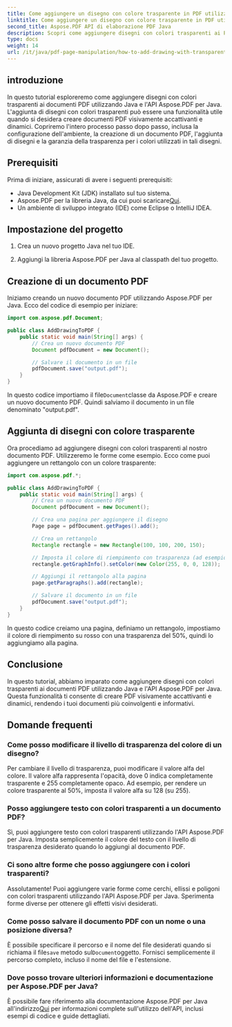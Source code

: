 ```yaml
---
title: Come aggiungere un disegno con colore trasparente in PDF utilizzando Java
linktitle: Come aggiungere un disegno con colore trasparente in PDF utilizzando Java
second_title: Aspose.PDF API di elaborazione PDF Java
description: Scopri come aggiungere disegni con colori trasparenti ai PDF utilizzando Java e Aspose.PDF per Java. Crea PDF dinamici e visivamente accattivanti con guida passo passo ed esempi di codice.
type: docs
weight: 14
url: /it/java/pdf-page-manipulation/how-to-add-drawing-with-transparent-color-in-pdf-using-java/
---
```


## introduzione

In questo tutorial esploreremo come aggiungere disegni con colori trasparenti ai documenti PDF utilizzando Java e l'API Aspose.PDF per Java. L'aggiunta di disegni con colori trasparenti può essere una funzionalità utile quando si desidera creare documenti PDF visivamente accattivanti e dinamici. Copriremo l'intero processo passo dopo passo, inclusa la configurazione dell'ambiente, la creazione di un documento PDF, l'aggiunta di disegni e la garanzia della trasparenza per i colori utilizzati in tali disegni.

## Prerequisiti

Prima di iniziare, assicurati di avere i seguenti prerequisiti:

- Java Development Kit (JDK) installato sul tuo sistema.
-  Aspose.PDF per la libreria Java, da cui puoi scaricare[Qui](https://releases.aspose.com/pdf/java/).
- Un ambiente di sviluppo integrato (IDE) come Eclipse o IntelliJ IDEA.

## Impostazione del progetto

1. Crea un nuovo progetto Java nel tuo IDE.

2. Aggiungi la libreria Aspose.PDF per Java al classpath del tuo progetto.

## Creazione di un documento PDF

Iniziamo creando un nuovo documento PDF utilizzando Aspose.PDF per Java. Ecco del codice di esempio per iniziare:

```java
import com.aspose.pdf.Document;

public class AddDrawingToPDF {
    public static void main(String[] args) {
        // Crea un nuovo documento PDF
        Document pdfDocument = new Document();

        // Salvare il documento in un file
        pdfDocument.save("output.pdf");
    }
}
```

 In questo codice importiamo il file`Document`classe da Aspose.PDF e creare un nuovo documento PDF. Quindi salviamo il documento in un file denominato "output.pdf".

## Aggiunta di disegni con colore trasparente

Ora procediamo ad aggiungere disegni con colori trasparenti al nostro documento PDF. Utilizzeremo le forme come esempio. Ecco come puoi aggiungere un rettangolo con un colore trasparente:

```java
import com.aspose.pdf.*;

public class AddDrawingToPDF {
    public static void main(String[] args) {
        // Crea un nuovo documento PDF
        Document pdfDocument = new Document();

        // Crea una pagina per aggiungere il disegno
        Page page = pdfDocument.getPages().add();

        // Crea un rettangolo
        Rectangle rectangle = new Rectangle(100, 100, 200, 150);

        // Imposta il colore di riempimento con trasparenza (ad esempio, 50% rosso trasparente)
        rectangle.getGraphInfo().setColor(new Color(255, 0, 0, 128));

        // Aggiungi il rettangolo alla pagina
        page.getParagraphs().add(rectangle);

        // Salvare il documento in un file
        pdfDocument.save("output.pdf");
    }
}
```

In questo codice creiamo una pagina, definiamo un rettangolo, impostiamo il colore di riempimento su rosso con una trasparenza del 50%, quindi lo aggiungiamo alla pagina.

## Conclusione

In questo tutorial, abbiamo imparato come aggiungere disegni con colori trasparenti ai documenti PDF utilizzando Java e l'API Aspose.PDF per Java. Questa funzionalità ti consente di creare PDF visivamente accattivanti e dinamici, rendendo i tuoi documenti più coinvolgenti e informativi.

## Domande frequenti

### Come posso modificare il livello di trasparenza del colore di un disegno?

Per cambiare il livello di trasparenza, puoi modificare il valore alfa del colore. Il valore alfa rappresenta l'opacità, dove 0 indica completamente trasparente e 255 completamente opaco. Ad esempio, per rendere un colore trasparente al 50%, imposta il valore alfa su 128 (su 255).

### Posso aggiungere testo con colori trasparenti a un documento PDF?

Sì, puoi aggiungere testo con colori trasparenti utilizzando l'API Aspose.PDF per Java. Imposta semplicemente il colore del testo con il livello di trasparenza desiderato quando lo aggiungi al documento PDF.

### Ci sono altre forme che posso aggiungere con i colori trasparenti?

Assolutamente! Puoi aggiungere varie forme come cerchi, ellissi e poligoni con colori trasparenti utilizzando l'API Aspose.PDF per Java. Sperimenta forme diverse per ottenere gli effetti visivi desiderati.

### Come posso salvare il documento PDF con un nome o una posizione diversa?

 È possibile specificare il percorso e il nome del file desiderati quando si richiama il file`save` metodo sul`Document`oggetto. Fornisci semplicemente il percorso completo, incluso il nome del file e l'estensione.

### Dove posso trovare ulteriori informazioni e documentazione per Aspose.PDF per Java?

 È possibile fare riferimento alla documentazione Aspose.PDF per Java all'indirizzo[Qui](https://reference.aspose.com/pdf/java/) per informazioni complete sull'utilizzo dell'API, inclusi esempi di codice e guide dettagliati.